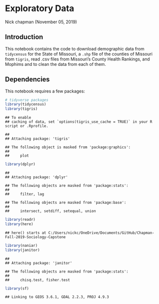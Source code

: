 Exploratory Data
================
Nick chapman
(November 05, 2019)

## Introduction

This notebook contains the code to download demographic data from
`tidycensus` for the State of Missouri, a `.shp` file of the counties of
Missouri from `tigris`, read .csv files from Missouri’s County Health
Rankings, and Mophims and to clean the data from each of them.

## Dependencies

This notebook requires a few packages:

``` r
# tidyverse packages
library(tidycensus)
library(tigris)
```

    ## To enable 
    ## caching of data, set `options(tigris_use_cache = TRUE)` in your R script or .Rprofile.

    ## 
    ## Attaching package: 'tigris'

    ## The following object is masked from 'package:graphics':
    ## 
    ##     plot

``` r
library(dplyr)
```

    ## 
    ## Attaching package: 'dplyr'

    ## The following objects are masked from 'package:stats':
    ## 
    ##     filter, lag

    ## The following objects are masked from 'package:base':
    ## 
    ##     intersect, setdiff, setequal, union

``` r
library(readr)
library(here)
```

    ## here() starts at C:/Users/nickc/OneDrive/Documents/GitHub/Chapman-Fall-2019-Sociology-Capstone

``` r
library(naniar)
library(janitor)
```

    ## 
    ## Attaching package: 'janitor'

    ## The following objects are masked from 'package:stats':
    ## 
    ##     chisq.test, fisher.test

``` r
library(sf)
```

    ## Linking to GEOS 3.6.1, GDAL 2.2.3, PROJ 4.9.3
